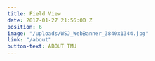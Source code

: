```yaml
---
title: Field View
date: 2017-01-27 21:56:00 Z
position: 6
image: "/uploads/WSJ_WebBanner_3840x1344.jpg"
link: "/about"
button-text: ABOUT TMU
---
```

